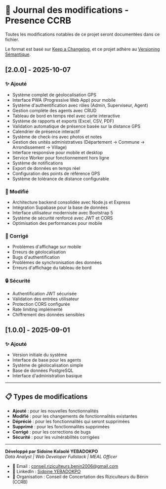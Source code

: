 # 📝 Journal des modifications - Presence CCRB

Toutes les modifications notables de ce projet seront documentées dans ce fichier.

Le format est basé sur [Keep a Changelog](https://keepachangelog.com/fr/1.0.0/),
et ce projet adhère au [Versioning Sémantique](https://semver.org/lang/fr/).

## [2.0.0] - 2025-10-07

### ✨ Ajouté
- Système complet de géolocalisation GPS
- Interface PWA (Progressive Web App) pour mobile
- Système d'authentification avec rôles (Admin, Superviseur, Agent)
- Gestion complète des agents avec CRUD
- Tableau de bord en temps réel avec carte interactive
- Système de rapports et exports (Excel, CSV, PDF)
- Validation automatique de présence basée sur la distance GPS
- Calendrier de présence interactif
- Système de check-ins avec photos et notes
- Gestion des unités administratives (Département → Commune → Arrondissement → Village)
- Interface responsive pour mobile et desktop
- Service Worker pour fonctionnement hors ligne
- Système de notifications
- Export de données en temps réel
- Configuration des points de référence GPS
- Système de tolérance de distance configurable

### 🔧 Modifié
- Architecture backend consolidée avec Node.js et Express
- Intégration Supabase pour la base de données
- Interface utilisateur modernisée avec Bootstrap 5
- Système de sécurité renforcé avec JWT et CORS
- Optimisation des performances pour mobile

### 🐛 Corrigé
- Problèmes d'affichage sur mobile
- Erreurs de géolocalisation
- Bugs d'authentification
- Problèmes de synchronisation des données
- Erreurs d'affichage du tableau de bord

### 🔒 Sécurité
- Authentification JWT sécurisée
- Validation des entrées utilisateur
- Protection CORS configurée
- Rate limiting implémenté
- Chiffrement des données sensibles

## [1.0.0] - 2025-09-01

### ✨ Ajouté
- Version initiale du système
- Interface de base pour les agents
- Système de géolocalisation simple
- Base de données PostgreSQL
- Interface d'administration basique

---

## 📋 Types de modifications

- **Ajouté** : pour les nouvelles fonctionnalités
- **Modifié** : pour les changements de fonctionnalités existantes
- **Déprécié** : pour les fonctionnalités qui seront supprimées
- **Supprimé** : pour les fonctionnalités supprimées
- **Corrigé** : pour les corrections de bugs
- **Sécurité** : pour les vulnérabilités corrigées

---

**Développé par Sidoine Kolaolé YEBADOKPO**  
*Data Analyst | Web Developer Fullstack | MEAL Officer*

- 📧 Email : conseil.riziculteurs.benin2006@gmail.com
- 💼 LinkedIn : [Sidoine YEBADOKPO](https://linkedin.com/in/sidoine-yebadokpo)
- 🏢 Organisation : Conseil de Concertation des Riziculteurs du Bénin (CCRB)
